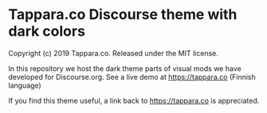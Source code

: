 # Tappara.co Discourse theme with dark colors

Copyright (c) 2019 Tappara.co. Released under the MIT license.

In this repository we host the dark theme parts of visual mods we have developed for Discourse.org. See a live demo at https://tappara.co (Finnish language)

If you find this theme useful, a link back to https://tappara.co is appreciated.
